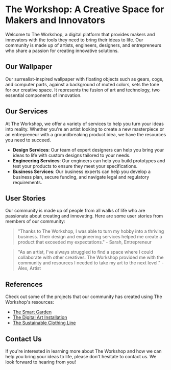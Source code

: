 <!--font:Creepster-->

# The Workshop: A Creative Space for Makers and Innovators

Welcome to The Workshop, a digital platform that provides makers and innovators with the tools they need to bring their ideas to life. Our community is made up of artists, engineers, designers, and entrepreneurs who share a passion for creating innovative solutions.

## Our Wallpaper

Our surrealist-inspired wallpaper with floating objects such as gears, cogs, and computer parts, against a background of muted colors, sets the tone for our creative space. It represents the fusion of art and technology, two essential components of innovation.

## Our Services

At The Workshop, we offer a variety of services to help you turn your ideas into reality. Whether you're an artist looking to create a new masterpiece or an entrepreneur with a groundbreaking product idea, we have the resources you need to succeed.

- **Design Services**: Our team of expert designers can help you bring your ideas to life with custom designs tailored to your needs.
- **Engineering Services**: Our engineers can help you build prototypes and test your products to ensure they meet your specifications.
- **Business Services**: Our business experts can help you develop a business plan, secure funding, and navigate legal and regulatory requirements.

## User Stories

Our community is made up of people from all walks of life who are passionate about creating and innovating. Here are some user stories from members of our community:

> "Thanks to The Workshop, I was able to turn my hobby into a thriving business. Their design and engineering services helped me create a product that exceeded my expectations." - Sarah, Entrepreneur

> "As an artist, I've always struggled to find a space where I could collaborate with other creatives. The Workshop provided me with the community and resources I needed to take my art to the next level." - Alex, Artist

## References

Check out some of the projects that our community has created using The Workshop's resources:

- [The Smart Garden](#)
- [The Digital Art Installation](#)
- [The Sustainable Clothing Line](#)

## Contact Us

If you're interested in learning more about The Workshop and how we can help you bring your ideas to life, please don't hesitate to contact us. We look forward to hearing from you!

<!--

Write me content for website with wallpaper which alt text is:

"A surrealist-inspired wallpaper with floating objects such as gears, cogs, and computer parts, against a background of muted colors."

The name/title of the page should not be 1:1 copy of the alt text but rather a real content of the website which is using this wallpaper.

- Use markdown format 
- Start with heading
- Heading should be short and concise
- The content should look like a real website 
- The website should not be about the wallpaper, wallpaper is just a related background
- Heading should be contain work "wallpaper" or "background"
- Include real sections like references, contact, user stories, etc. use things relevant to the page purpose.
- Feel free to use structure like headings, bullets, numbering, blockquotes, paragraphs, horizontal lines, etc.
- You can use formatting like bold or _italic_
- You can include UTF-8 emojis
- Links should be only #hash anchors (and you can refer to the document itself)
- Do not include images


---


# The Workshop: A Creative Space for Makers and Innovators

Welcome to The Workshop, a digital platform that provides makers and innovators with the tools they need to bring their ideas to life. Our community is made up of artists, engineers, designers, and entrepreneurs who share a passion for creating innovative solutions.

## Our Wallpaper

Our surrealist-inspired wallpaper with floating objects such as gears, cogs, and computer parts, against a background of muted colors, sets the tone for our creative space. It represents the fusion of art and technology, two essential components of innovation.

## Our Services

At The Workshop, we offer a variety of services to help you turn your ideas into reality. Whether you're an artist looking to create a new masterpiece or an entrepreneur with a groundbreaking product idea, we have the resources you need to succeed.

- **Design Services**: Our team of expert designers can help you bring your ideas to life with custom designs tailored to your needs.
- **Engineering Services**: Our engineers can help you build prototypes and test your products to ensure they meet your specifications.
- **Business Services**: Our business experts can help you develop a business plan, secure funding, and navigate legal and regulatory requirements.

## User Stories

Our community is made up of people from all walks of life who are passionate about creating and innovating. Here are some user stories from members of our community:

> "Thanks to The Workshop, I was able to turn my hobby into a thriving business. Their design and engineering services helped me create a product that exceeded my expectations." - Sarah, Entrepreneur

> "As an artist, I've always struggled to find a space where I could collaborate with other creatives. The Workshop provided me with the community and resources I needed to take my art to the next level." - Alex, Artist

## References

Check out some of the projects that our community has created using The Workshop's resources:

- [The Smart Garden](#)
- [The Digital Art Installation](#)
- [The Sustainable Clothing Line](#)

## Contact Us

If you're interested in learning more about The Workshop and how we can help you bring your ideas to life, please don't hesitate to contact us. We look forward to hearing from you!

-->
